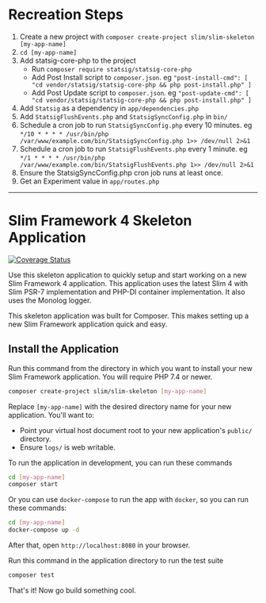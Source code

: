 # Recreation Steps

1. Create a new project with `composer create-project slim/slim-skeleton [my-app-name]`
2. `cd [my-app-name]`
3. Add statsig-core-php to the project
   - Run `composer require statsig/statsig-core-php`
   - Add Post Install script to `composer.json`. eg `"post-install-cmd": [ "cd vendor/statsig/statsig-core-php && php post-install.php" ]`
   - Add Post Update script to `composer.json`. eg `"post-update-cmd": [ "cd vendor/statsig/statsig-core-php && php post-install.php" ]`
4. Add `Statsig` as a dependency in `app/dependencies.php`
5. Add `StatsigFlushEvents.php` and `StatsigSyncConfig.php` in `bin/`
6. Schedule a cron job to run `StatsigSyncConfig.php` every 10 minutes. eg `*/10 * * * * /usr/bin/php /var/www/example.com/bin/StatsigSyncConfig.php 1>> /dev/null 2>&1`
7. Schedule a cron job to run `StatsigFlushEvents.php` every 1 minute. eg `*/1 * * * * /usr/bin/php /var/www/example.com/bin/StatsigFlushEvents.php 1>> /dev/null 2>&1`
8. Ensure the StatsigSyncConfig.php cron job runs at least once.
9. Get an Experiment value in `app/routes.php`

---

# Slim Framework 4 Skeleton Application

[![Coverage Status](https://coveralls.io/repos/github/slimphp/Slim-Skeleton/badge.svg?branch=master)](https://coveralls.io/github/slimphp/Slim-Skeleton?branch=master)

Use this skeleton application to quickly setup and start working on a new Slim Framework 4 application. This application uses the latest Slim 4 with Slim PSR-7 implementation and PHP-DI container implementation. It also uses the Monolog logger.

This skeleton application was built for Composer. This makes setting up a new Slim Framework application quick and easy.

## Install the Application

Run this command from the directory in which you want to install your new Slim Framework application. You will require PHP 7.4 or newer.

```bash
composer create-project slim/slim-skeleton [my-app-name]
```

Replace `[my-app-name]` with the desired directory name for your new application. You'll want to:

- Point your virtual host document root to your new application's `public/` directory.
- Ensure `logs/` is web writable.

To run the application in development, you can run these commands

```bash
cd [my-app-name]
composer start
```

Or you can use `docker-compose` to run the app with `docker`, so you can run these commands:

```bash
cd [my-app-name]
docker-compose up -d
```

After that, open `http://localhost:8080` in your browser.

Run this command in the application directory to run the test suite

```bash
composer test
```

That's it! Now go build something cool.

